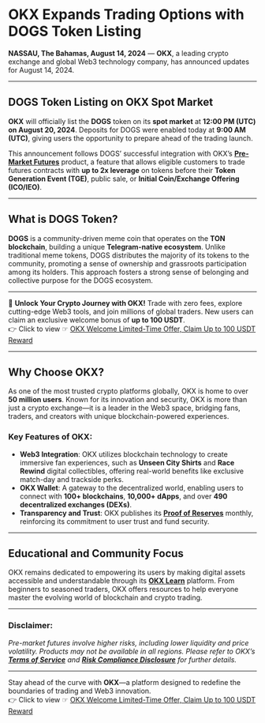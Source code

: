 # OKX Expands Trading Options with DOGS Token Listing

**NASSAU, The Bahamas, August 14, 2024** — **OKX**, a leading crypto exchange and global Web3 technology company, has announced updates for August 14, 2024.

---

## DOGS Token Listing on OKX Spot Market

**OKX** will officially list the **DOGS** token on its **spot market** at **12:00 PM (UTC) on August 20, 2024**. Deposits for DOGS were enabled today at **9:00 AM (UTC)**, giving users the opportunity to prepare ahead of the trading launch.

This announcement follows DOGS’ successful integration with OKX’s **[Pre-Market Futures](https://bit.ly/OKXe)** product, a feature that allows eligible customers to trade futures contracts with **up to 2x leverage** on tokens before their **Token Generation Event (TGE)**, public sale, or **Initial Coin/Exchange Offering (ICO/IEO)**.

---

## What is DOGS Token?

**DOGS** is a community-driven meme coin that operates on the **TON blockchain**, building a unique **Telegram-native ecosystem**. Unlike traditional meme tokens, DOGS distributes the majority of its tokens to the community, promoting a sense of ownership and grassroots participation among its holders. This approach fosters a strong sense of belonging and collective purpose for the DOGS ecosystem.

---

🚀 **Unlock Your Crypto Journey with OKX!** Trade with zero fees, explore cutting-edge Web3 tools, and join millions of global traders. New users can claim an exclusive welcome bonus of **up to 100 USDT**.  
👉 Click to view ☞ [OKX Welcome Limited-Time Offer, Claim Up to 100 USDT Reward](https://bit.ly/OKXe)

---

## Why Choose OKX?

As one of the most trusted crypto platforms globally, OKX is home to over **50 million users**. Known for its innovation and security, OKX is more than just a crypto exchange—it is a leader in the Web3 space, bridging fans, traders, and creators with unique blockchain-powered experiences.

### Key Features of OKX:
- **Web3 Integration**: OKX utilizes blockchain technology to create immersive fan experiences, such as **Unseen City Shirts** and **Race Rewind** digital collectibles, offering real-world benefits like exclusive match-day and trackside perks.
- **OKX Wallet**: A gateway to the decentralized world, enabling users to connect with **100+ blockchains**, **10,000+ dApps**, and over **490 decentralized exchanges (DEXs)**.
- **Transparency and Trust**: OKX publishes its **[Proof of Reserves](https://bit.ly/OKXe)** monthly, reinforcing its commitment to user trust and fund security.

---

## Educational and Community Focus

OKX remains dedicated to empowering its users by making digital assets accessible and understandable through its **[OKX Learn](https://bit.ly/OKXe)** platform. From beginners to seasoned traders, OKX offers resources to help everyone master the evolving world of blockchain and crypto trading.

---

### Disclaimer:
*Pre-market futures involve higher risks, including lower liquidity and price volatility. Products may not be available in all regions. Please refer to OKX’s **[Terms of Service](https://bit.ly/OKXe)** and **[Risk Compliance Disclosure](https://bit.ly/OKXe)** for further details.*

---

Stay ahead of the curve with **OKX**—a platform designed to redefine the boundaries of trading and Web3 innovation.  
👉 Click to view ☞ [OKX Welcome Limited-Time Offer, Claim Up to 100 USDT Reward](https://bit.ly/OKXe)
